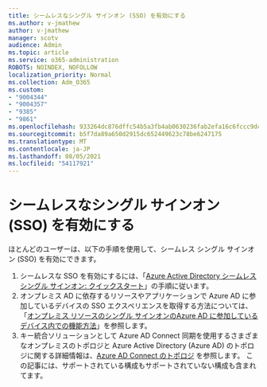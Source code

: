 ```yaml
---
title: シームレスなシングル サインオン (SSO) を有効にする
ms.author: v-jmathew
author: v-jmathew
manager: scotv
audience: Admin
ms.topic: article
ms.service: o365-administration
ROBOTS: NOINDEX, NOFOLLOW
localization_priority: Normal
ms.collection: Adm_O365
ms.custom:
- "9004344"
- "9004357"
- "9385"
- "9861"
ms.openlocfilehash: 933264dc876dffc54b5a3fb4ab0630236fab2efa16c6fccc9dc31716cf366129
ms.sourcegitcommit: b5f7da89a650d2915dc652449623c78be6247175
ms.translationtype: MT
ms.contentlocale: ja-JP
ms.lasthandoff: 08/05/2021
ms.locfileid: "54117921"
---
```

# <a name="enable-seamless-single-sign-on-sso"></a>シームレスなシングル サインオン (SSO) を有効にする

ほとんどのユーザーは、以下の手順を使用して、シームレス シングル サインオン (SSO) を有効にできます。

1. シームレスな SSO を有効にするには、「[Azure Active Directory シームレス シングル サインオン: クイックスタート](https://docs.microsoft.com/azure/active-directory/hybrid/how-to-connect-sso-quick-start)」の手順に従います。
2. オンプレミス AD に依存するリソースやアプリケーションで Azure AD に参加しているデバイスの SSO エクスペリエンスを取得する方法については、「[オンプレミス リソースのシングル サインオンのAzure AD に参加しているデバイス内での機能方法](https://docs.microsoft.com/azure/active-directory/devices/azuread-join-sso)」を参照します。
3. キー統合ソリューションとして Azure AD Connect 同期を使用するさまざまなオンプレミスのトポロジと Azure Active Directory (Azure AD) のトポロジに関する詳細情報は、[Azure AD Connect のトポロジ](https://docs.microsoft.com/azure/active-directory/hybrid/plan-connect-topologies) を参照します。 この記事には、サポートされている構成もサポートされていない構成も含まれてます。
